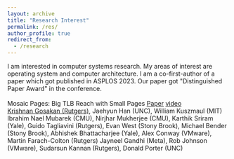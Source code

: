 ```yaml
---
layout: archive
title: "Research Interest"
permalink: /res/
author_profile: true
redirect_from:
  - /research
---
```


I am interested in computer systems research. My areas of interest are operating system and computer architecture. I am a co-first-author of a paper which got published in ASPLOS 2023. Our paper got  "Distinguished Paper Award" in the conference.
<br>
<br>
Mosaic Pages: Big TLB Reach with Small Pages <a href="https://dl.acm.org/doi/10.1145/3582016.3582021" target="_blank">Paper</a> <a href="https://www.youtube.com/watch?v=KzQJgwjbo8M&pp=ygUTbW9zYWljIHBhZ2VzIGFzcGxvcw%3D%3D" target="_blank">video</a>
<br>
<u>Krishnan Gosakan (Rutgers)</u>, Jaehyun Han (UNC), William Kuszmaul (MIT) Ibrahim Nael Mubarek (CMU), Nirjhar Mukherjee (CMU), Karthik Sriram (Yale), Guido Tagliavini (Rutgers), Evan West (Stony Brook), Michael Bender (Stony Brook), Abhishek Bhattacharjee (Yale), Alex Conway (VMware), Martin Farach-Colton (Rutgers) Jayneel Gandhi (Meta), Rob Johnson (VMware), Sudarsun Kannan (Rutgers), Donald Porter (UNC)
